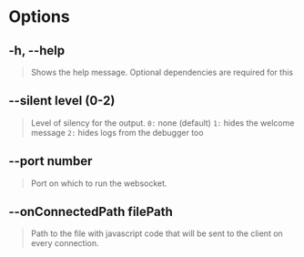 # Options

## -h, --help
> Shows the help message. Optional dependencies are required for this

## --silent __level__ (0-2)
> Level of silency for the output.
> `0:` none (default)
> `1:` hides the welcome message
> `2:` hides logs from the debugger too

## --port __number__
> Port on which to run the websocket.

## --onConnectedPath __filePath__
> Path to the file with javascript code that will be sent to the client on every connection.
